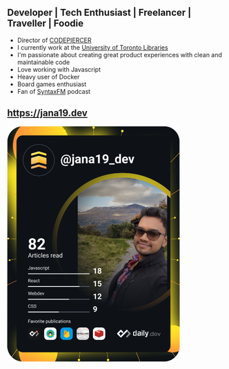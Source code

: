 ## Developer | Tech Enthusiast | Freelancer | Traveller | Foodie
- Director of [CODEPIERCER](https://codepiercer.org/)
- I currently work at the [University of Toronto Libraries](https://onesearch.library.utoronto.ca)
- I'm passionate about creating great product experiences with clean and maintainable code
- Love working with Javascript
- Heavy user of Docker
- Board games enthusiast
- Fan of [SyntaxFM](https://syntax.fm) podcast

## https://jana19.dev

<!--
**jana19-dev/jana19-dev** is a ✨ _special_ ✨ repository because its `README.md` (this file) appears on your GitHub profile.

Here are some ideas to get you started:

- 🔭 I’m currently working on ...
- 🌱 I’m currently learning ...
- 👯 I’m looking to collaborate on ...
- 🤔 I’m looking for help with ...
- 💬 Ask me about ...
- 📫 How to reach me: ...
- 😄 Pronouns: ...
- ⚡ Fun fact: ...
-->

<a href="https://app.daily.dev/jana19_dev"><img src="https://github.com/jana19-dev/jana19-dev/blob/main/devcard.svg" width="400" alt="Jana Rajakumar's Dev Card"/></a>
